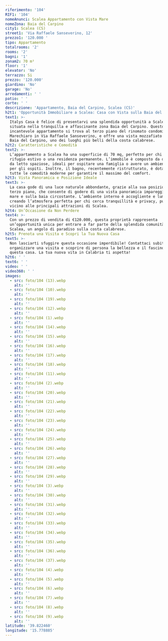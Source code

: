 ```yaml
---
riferimento: '104'
RIF1: '104'
nomeAnunci: Scalea Appartamento con Vista Mare
nomeZona: Baia del Carpino
city1: Scalea (CS)
street1: 'Via Raffaele Sanseverino, 12'
prezzo1: '120.000 '
tipo: Appartamento
totalrooms: '2'
rooms: '2'
bagni: '1'
zonam2: 70 m²
floor: '1'
elevator: 'No'
terrazzo: Si
prezzo: '120.000'
giardino: 'No'
garage: 'No'
arredamenti: ' '
patio: ' '
corte: ' '
descrizione: 'Appartamento, Baia del Carpino, Scalea (CS)'
h2t1: 'Opportunità Immobiliare a Scalea: Casa con Vista sulla Baia del Carpino'
text1: >-
  Italys Casa è felice di presentarvi una splendida opportunità a Scalea,
  situata nella tranquilla e affascinante zona Baia del Carpino. Questo
  incantevole appartamento si trova al terzo piano del rinomato condominio
  Marechiaro in Via Raffaele Sanseverino, e offre una vista mozzafiato sulla
  Baia del Carpino, uno dei luoghi più belli della costa calabrese.
h2t2: Caratteristiche e Comodità
text2: >-
  L’appartamento a Scalea ha una superficie di 70 mq, perfetto per chi cerca un
  rifugio estivo o una residenza permanente. L’immobile è composto da due camere
  da letto spaziose, ideali per ospitare una famiglia o avere un ambiente extra
  per gli ospiti. Inoltre, il bagno, recentemente ristrutturato, è dotato di
  tutte le comodità moderne per garantire il massimo del comfort.
h2t3: Vista Panoramica e Posizione Ideale
text3: >-
  La casa gode di una luce naturale abbondante, grazie alla sua posizione al
  terzo piano, che consente di godere di una vista panoramica impareggiabile sul
  mare e sulla baia circostante. L’ambiente interno è accogliente e luminoso,
  creando l’atmosfera perfetta per chi cerca tranquillità e privacy, pur essendo
  vicino alle principali attrazioni di Scalea.
h2t4: Un’Occasione da Non Perdere
text4: >-
  Con un prezzo di vendita di €120.000, questa proprietà rappresenta
  un’opportunità unica per entrare a far parte della splendida comunità di
  Scalea, un angolo di paradiso sulla costa calabrese.
h2t5: Prenota una Visita e Scopri la Tua Nuova Casa
text5: >-
  Non lasciarti sfuggire questa occasione imperdibile! Contattaci subito per
  organizzare una visita e scoprire di persona la bellezza e il fascino di
  questa casa. La tua nuova vita in Calabria ti aspetta!
h2t6: ' '
text6: ' '
video: ' '
video360: ' '
images:
  - src: foto/104 (13).webp
    alt: ''
  - src: foto/104 (10).webp
    alt: ''
  - src: foto/104 (19).webp
    alt: ''
  - src: foto/104 (12).webp
    alt: ''
  - src: foto/104 (1).webp
    alt: ''
  - src: foto/104 (14).webp
    alt: ''
  - src: foto/104 (15).webp
    alt: ''
  - src: foto/104 (16).webp
    alt: ''
  - src: foto/104 (17).webp
    alt: ''
  - src: foto/104 (18).webp
    alt: ''
  - src: foto/104 (11).webp
    alt: ''
  - src: foto/104 (2).webp
    alt: ''
  - src: foto/104 (20).webp
    alt: ''
  - src: foto/104 (21).webp
    alt: ''
  - src: foto/104 (22).webp
    alt: ''
  - src: foto/104 (23).webp
    alt: ''
  - src: foto/104 (24).webp
    alt: ''
  - src: foto/104 (25).webp
    alt: ''
  - src: foto/104 (26).webp
    alt: ''
  - src: foto/104 (27).webp
    alt: ''
  - src: foto/104 (28).webp
    alt: ''
  - src: foto/104 (29).webp
    alt: ''
  - src: foto/104 (3).webp
    alt: ''
  - src: foto/104 (30).webp
    alt: ''
  - src: foto/104 (31).webp
    alt: ''
  - src: foto/104 (32).webp
    alt: ''
  - src: foto/104 (33).webp
    alt: ''
  - src: foto/104 (34).webp
    alt: ''
  - src: foto/104 (35).webp
    alt: ''
  - src: foto/104 (36).webp
    alt: ''
  - src: foto/104 (37).webp
    alt: ''
  - src: foto/104 (4).webp
    alt: ''
  - src: foto/104 (5).webp
    alt: ''
  - src: foto/104 (6).webp
    alt: ''
  - src: foto/104 (7).webp
    alt: ''
  - src: foto/104 (8).webp
    alt: ''
  - src: foto/104 (9).webp
    alt: ''
latitude: '39.822460'
longitude: '15.778885'
---
```


